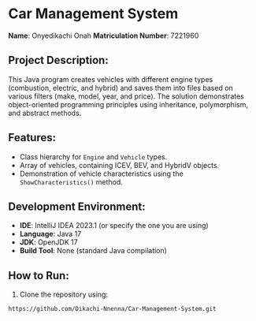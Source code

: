 # Car Management System

**Name**: Onyedikachi Onah
**Matriculation Number**: 7221960

## Project Description:
This Java program creates vehicles with different engine types (combustion, electric, and hybrid) and saves them into files based on various filters (make, model, year, and price). The solution demonstrates object-oriented programming principles using inheritance, polymorphism, and abstract methods.

## Features:
- Class hierarchy for `Engine` and `Vehicle` types.
- Array of vehicles, containing ICEV, BEV, and HybridV objects.
- Demonstration of vehicle characteristics using the `ShowCharacteristics()` method.

## Development Environment:
- **IDE**: IntelliJ IDEA 2023.1 (or specify the one you are using)
- **Language**: Java 17
- **JDK**: OpenJDK 17
- **Build Tool**: None (standard Java compilation)

## How to Run:
1. Clone the repository using:
```bash
https://github.com/Dikachi-Nnenna/Car-Management-System.git
